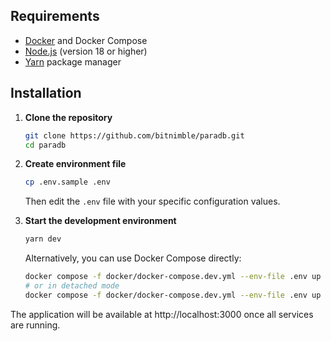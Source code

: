 ## Requirements

- [Docker](https://www.docker.com/) and Docker Compose
- [Node.js](https://nodejs.org/) (version 18 or higher)
- [Yarn](https://yarnpkg.com/) package manager

## Installation

1. **Clone the repository**
   ```bash
   git clone https://github.com/bitnimble/paradb.git
   cd paradb
   ```

2. **Create environment file**
   ```bash
   cp .env.sample .env
   ```
   Then edit the `.env` file with your specific configuration values.

3. **Start the development environment**
   ```bash
   yarn dev
   ```
   
   Alternatively, you can use Docker Compose directly:
   ```bash
   docker compose -f docker/docker-compose.dev.yml --env-file .env up
   # or in detached mode
   docker compose -f docker/docker-compose.dev.yml --env-file .env up -d
   ```

The application will be available at http://localhost:3000 once all services are running.
